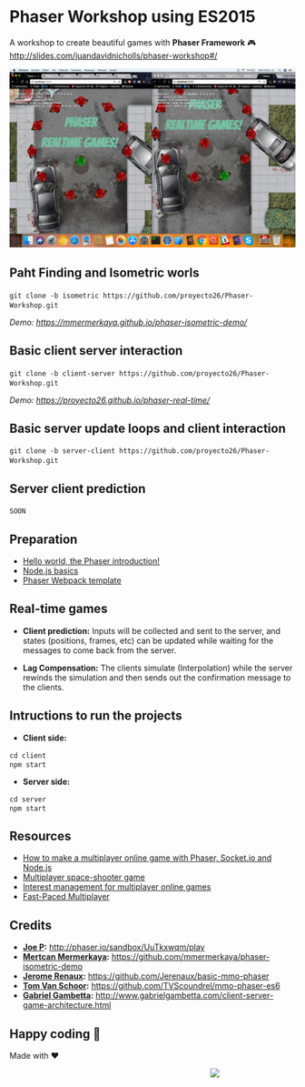 # Phaser Workshop using ES2015
A workshop to create beautiful games with **Phaser Framework** 🎮 http://slides.com/juandavidnicholls/phaser-workshop#/

![Phaser Real-time games!](img/realtime-games.jpg)

## Paht Finding and Isometric worls
`git clone -b isometric https://github.com/proyecto26/Phaser-Workshop.git`

*Demo: https://mmermerkaya.github.io/phaser-isometric-demo/*

## Basic client server interaction
`git clone -b client-server https://github.com/proyecto26/Phaser-Workshop.git`

*Demo: https://proyecto26.github.io/phaser-real-time/*

## Basic server update loops and client interaction
`git clone -b server-client https://github.com/proyecto26/Phaser-Workshop.git`

## Server client prediction
`SOON`

## Preparation
- [Hello world, the Phaser introduction!](http://slides.com/juandavidnicholls/phaser/)
- [Node.js basics](http://slides.com/juandavidnicholls/node-js#/)
- [Phaser Webpack template](https://github.com/lean/phaser-es6-webpack)

## Real-time games
- **Client prediction:**
  Inputs will be collected and sent to the server, and states (positions, frames, etc) can be updated while waiting for the messages to come back from the server.
  
- **Lag Compensation:**
  The clients simulate (Interpolation) while the server rewinds the simulation and then sends out the confirmation message to the clients.

## Intructions to run the projects
- **Client side:**
```
cd client
npm start
```
- **Server side:**
```
cd server
npm start
```
   
## Resources
- [How to make a multiplayer online game with Phaser, Socket.io and Node.js](http://www.dynetisgames.com/2017/03/06/how-to-make-a-multiplayer-online-game-with-phaser-socket-io-and-node-js/)
- [Multiplayer space-shooter game](https://github.com/code0wl/Multiplayer-Phaser-game)
- [Interest management for multiplayer online games](http://www.dynetisgames.com/2017/04/05/interest-management-mog/)
- [Fast-Paced Multiplayer](http://www.gabrielgambetta.com/client-server-game-architecture.html)

## Credits
- **[Joe P](https://twitter.com/jmp909):** http://phaser.io/sandbox/UuTkxwqm/play
- **[Mertcan Mermerkaya](https://github.com/mmermerkaya):** https://github.com/mmermerkaya/phaser-isometric-demo
- **[Jerome Renaux](https://github.com/Jerenaux):** https://github.com/Jerenaux/basic-mmo-phaser
- **[Tom Van Schoor](https://github.com/TVScoundrel):** https://github.com/TVScoundrel/mmo-phaser-es6
- **[Gabriel Gambetta](https://twitter.com/gabrielgambetta):** http://www.gabrielgambetta.com/client-server-game-architecture.html

## Happy coding 💯
Made with ❤️

<img width="150px" src="http://phaser.azurewebsites.net/assets/nicholls.png" align="right">
